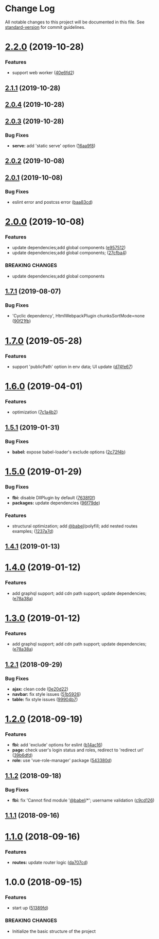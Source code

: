 # Change Log

All notable changes to this project will be documented in this file. See [standard-version](https://github.com/conventional-changelog/standard-version) for commit guidelines.

<a name="2.2.0"></a>
# [2.2.0](https://github.com/fbi-templates/fbi-project-vue-admin/compare/v2.1.1...v2.2.0) (2019-10-28)


### Features

* support web worker ([40e6fd2](https://github.com/fbi-templates/fbi-project-vue-admin/commit/40e6fd2))



<a name="2.1.1"></a>
## [2.1.1](https://github.com/fbi-templates/fbi-project-vue-admin/compare/v2.0.4...v2.1.1) (2019-10-28)



<a name="2.0.4"></a>
## [2.0.4](https://github.com/fbi-templates/fbi-project-vue-admin/compare/v2.0.3...v2.0.4) (2019-10-28)



<a name="2.0.3"></a>
## [2.0.3](https://github.com/fbi-templates/fbi-project-vue-admin/compare/v2.0.2...v2.0.3) (2019-10-28)


### Bug Fixes

* **serve:** add 'static serve' option ([16aa9f8](https://github.com/fbi-templates/fbi-project-vue-admin/commit/16aa9f8))



<a name="2.0.2"></a>
## [2.0.2](https://github.com/fbi-templates/fbi-project-vue-admin/compare/v2.0.1...v2.0.2) (2019-10-08)



<a name="2.0.1"></a>
## [2.0.1](https://github.com/fbi-templates/fbi-project-vue-admin/compare/v2.0.0...v2.0.1) (2019-10-08)


### Bug Fixes

* eslint error and postcss error ([baa83cd](https://github.com/fbi-templates/fbi-project-vue-admin/commit/baa83cd))



<a name="2.0.0"></a>
# [2.0.0](https://github.com/fbi-templates/fbi-project-vue-admin/compare/v1.7.1...v2.0.0) (2019-10-08)


### Features

* update dependencies;add global components ([e957512](https://github.com/fbi-templates/fbi-project-vue-admin/commit/e957512))
* update dependencies;add global components; ([27cfba4](https://github.com/fbi-templates/fbi-project-vue-admin/commit/27cfba4))


### BREAKING CHANGES

* update dependencies;add global components



<a name="1.7.1"></a>
## [1.7.1](https://github.com/fbi-templates/fbi-project-vue-admin/compare/v1.7.0...v1.7.1) (2019-08-07)


### Bug Fixes

* 'Cyclic dependency', HtmlWebpackPlugin chunksSortMode=none ([90f21fb](https://github.com/fbi-templates/fbi-project-vue-admin/commit/90f21fb))



<a name="1.7.0"></a>
# [1.7.0](https://github.com/fbi-templates/fbi-project-vue-admin/compare/v1.6.0...v1.7.0) (2019-05-28)


### Features

* support 'publicPath' option in env data; UI update ([d74fe67](https://github.com/fbi-templates/fbi-project-vue-admin/commit/d74fe67))



<a name="1.6.0"></a>
# [1.6.0](https://github.com/fbi-templates/fbi-project-vue-admin/compare/v1.5.1...v1.6.0) (2019-04-01)


### Features

* optimization ([7c1a4b2](https://github.com/fbi-templates/fbi-project-vue-admin/commit/7c1a4b2))



<a name="1.5.1"></a>
## [1.5.1](https://github.com/fbi-templates/fbi-project-vue-admin/compare/v1.5.0...v1.5.1) (2019-01-31)


### Bug Fixes

* **babel:** expose babel-loader's exclude options ([2c72f4b](https://github.com/fbi-templates/fbi-project-vue-admin/commit/2c72f4b))



<a name="1.5.0"></a>
# [1.5.0](https://github.com/fbi-templates/fbi-project-vue-admin/compare/v1.4.1...v1.5.0) (2019-01-29)


### Bug Fixes

* **fbi:** disable DllPlugin by default ([7638f0f](https://github.com/fbi-templates/fbi-project-vue-admin/commit/7638f0f))
* **packages:** update dependencies ([96f79de](https://github.com/fbi-templates/fbi-project-vue-admin/commit/96f79de))


### Features

* structural optimization; add [@babel](https://github.com/babel)/polyfill; add nested routes examples; ([1237a7d](https://github.com/fbi-templates/fbi-project-vue-admin/commit/1237a7d))



<a name="1.4.1"></a>
## [1.4.1](https://github.com/fbi-templates/fbi-project-vue-admin/compare/v1.4.0...v1.4.1) (2019-01-13)



<a name="1.4.0"></a>
# [1.4.0](https://github.com/fbi-templates/fbi-project-vue-admin/compare/v1.2.1...v1.4.0) (2019-01-12)


### Features

* add graphql support; add cdn path support; update dependencies; ([e78a38a](https://github.com/fbi-templates/fbi-project-vue-admin/commit/e78a38a))



<a name="1.3.0"></a>
# [1.3.0](https://github.com/fbi-templates/fbi-project-vue-admin/compare/v1.2.1...v1.3.0) (2019-01-12)


### Features

* add graphql support; add cdn path support; update dependencies; ([e78a38a](https://github.com/fbi-templates/fbi-project-vue-admin/commit/e78a38a))



<a name="1.2.1"></a>
## [1.2.1](https://github.com/fbi-templates/fbi-project-vue-admin/compare/v1.2.0...v1.2.1) (2018-09-29)


### Bug Fixes

* **ajax:** clean code ([0e20d22](https://github.com/fbi-templates/fbi-project-vue-admin/commit/0e20d22))
* **navbar:** fix style issues ([51b5926](https://github.com/fbi-templates/fbi-project-vue-admin/commit/51b5926))
* **table:** fix style issues ([99904b7](https://github.com/fbi-templates/fbi-project-vue-admin/commit/99904b7))



<a name="1.2.0"></a>
# [1.2.0](https://github.com/fbi-templates/fbi-project-vue-admin/compare/v1.1.2...v1.2.0) (2018-09-19)


### Features

* **fbi:** add 'exclude' options for eslint ([b14ac16](https://github.com/fbi-templates/fbi-project-vue-admin/commit/b14ac16))
* **page:** check user's login status and roles, redirect to 'redirect url' ([39b6dfd](https://github.com/fbi-templates/fbi-project-vue-admin/commit/39b6dfd))
* **role:** use 'vue-role-manager' package ([543380d](https://github.com/fbi-templates/fbi-project-vue-admin/commit/543380d))



<a name="1.1.2"></a>
## [1.1.2](https://github.com/fbi-templates/fbi-project-vue-admin/compare/v1.1.1...v1.1.2) (2018-09-18)


### Bug Fixes

* **fbi:** fix 'Cannot find module '[@babel](https://github.com/babel)/*'; username validation ([c9cd126](https://github.com/fbi-templates/fbi-project-vue-admin/commit/c9cd126))



<a name="1.1.1"></a>
## [1.1.1](https://github.com/fbi-templates/fbi-project-vue-admin/compare/v1.1.0...v1.1.1) (2018-09-16)



<a name="1.1.0"></a>
# [1.1.0](https://github.com/fbi-templates/fbi-project-vue-admin/compare/v1.0.0...v1.1.0) (2018-09-16)


### Features

* **routes:** update router logic ([da707cd](https://github.com/fbi-templates/fbi-project-vue-admin/commit/da707cd))



<a name="1.0.0"></a>
# 1.0.0 (2018-09-15)


### Features

* start up ([51389fd](https://github.com/fbi-templates/fbi-project-vue-admin/commit/51389fd))


### BREAKING CHANGES

* Initialize the basic structure of the project
